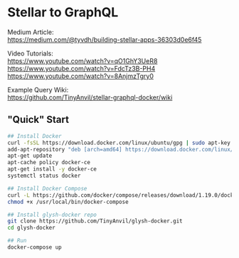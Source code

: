 # Stellar to GraphQL

Medium Article:  
https://medium.com/@tyvdh/building-stellar-apps-36303d0e6f45

Video Tutorials:  
https://www.youtube.com/watch?v=qO1GhY3UeR8   
https://www.youtube.com/watch?v=FdcTz3B-PH4   
https://www.youtube.com/watch?v=8AnjmzTgry0  

Example Query Wiki:  
https://github.com/TinyAnvil/stellar-graphql-docker/wiki  

## "Quick" Start

```bash
## Install Docker
curl -fsSL https://download.docker.com/linux/ubuntu/gpg | sudo apt-key add -
add-apt-repository "deb [arch=amd64] https://download.docker.com/linux/ubuntu $(lsb_release -cs) stable"
apt-get update
apt-cache policy docker-ce
apt-get install -y docker-ce
systemctl status docker

## Install Docker Compose
curl -L https://github.com/docker/compose/releases/download/1.19.0/docker-compose-`uname -s`-`uname -m` -o /usr/local/bin/docker-compose
chmod +x /usr/local/bin/docker-compose

## Install glysh-docker repo
git clone https://github.com/TinyAnvil/glysh-docker.git
cd glysh-docker

## Run
docker-compose up
```

<!--
mechanic add api-test --host=api-test.gly.sh --backends=3001 --https=true --redirect-to-https=true
mechanic add core-test --host=core-test.gly.sh --backends=4001 --https=true --redirect-to-https=true
mechanic add horizon-test --host=horizon-test.gly.sh --backends=5001 --https=true --redirect-to-https=true

mechanic add api --host=api.gly.sh --backends=3000 --https=true --redirect-to-https=true
mechanic add core --host=core.gly.sh --backends=4000 --https=true --redirect-to-https=true
mechanic add horizon --host=horizon.gly.sh --backends=5000 --https=true --redirect-to-https=true
-->
